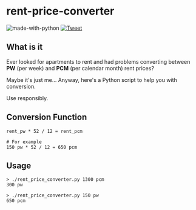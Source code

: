 rent-price-converter
=================

![made-with-python](https://img.shields.io/badge/Made%20with-Python-1f425f.svg)
 [![Tweet](https://img.shields.io/twitter/url/http/shields.io.svg?style=social)](https://twitter.com/intent/tweet?url=https%3A%2F%2Fgithub.com%2Fnejckorasa%2Frent-price-converter&via=nejckorasa&text=Awesome%20Rent%20Price%20Converter&hashtags=rentpriceconverter%2C%20apartments%2C%20rent%2C%20development%2C%20programming%2C%20github%2C%20python%2C%20software)


What is it
-------

Ever looked for apartments to rent and had problems converting between **PW** (per week) and **PCM** (per calendar month) rent prices? 

Maybe it's just me... Anyway, here's a Python script to help you with conversion.

Use responsibly.

Conversion Function
-------

```
rent_pw * 52 / 12 = rent_pcm

# For example
150 pw * 52 / 12 = 650 pcm
```

Usage
-------

```
> ./rent_price_converter.py 1300 pcm
300 pw
```

```
> ./rent_price_converter.py 150 pw
650 pcm
```

